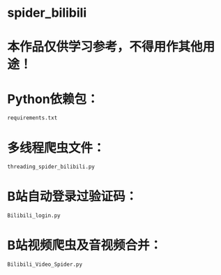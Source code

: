 # spider_bilibili
# 本作品仅供学习参考，不得用作其他用途！
# Python依赖包：
    requirements.txt
# 多线程爬虫文件：
    threading_spider_bilibili.py
# B站自动登录过验证码：
    Bilibili_login.py
# B站视频爬虫及音视频合并：
    Bilibili_Video_Spider.py
    
